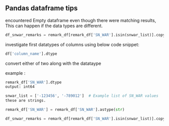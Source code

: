 ## Pandas dataframe tips

encountered Empty dataframe even though there were matching results, This can happen if the data types are different.

```python
df_snwar_remarks = remark_df[remark_df['SN_WAR'].isin(snwar_list)].copy()
```

investigate first datatypes of columns using below code snippet:

```python
df['column_name'].dtype

```

convert either of two along with the datataype

example :

```python
remark_df['SN_WAR'].dtype
output: int64

snwar_list = ['-123456', '-789012']  # Example list of SN_WAR values
these are strings.

remark_df['SN_WAR'] = remark_df['SN_WAR'].astype(str)

df_snwar_remarks = remark_df[remark_df['SN_WAR'].isin(snwar_list)].copy()

```